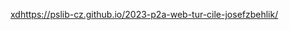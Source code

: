 [xd](https://pslib-cz.github.io/2023-p2a-web-tur-cile-josefzbehlik/)https://pslib-cz.github.io/2023-p2a-web-tur-cile-josefzbehlik/
